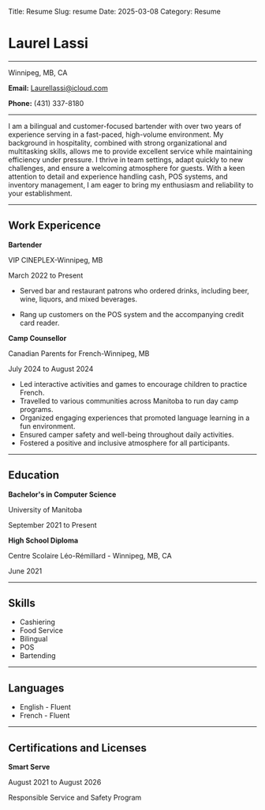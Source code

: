 Title: Resume 
Slug: resume
Date: 2025-03-08
Category: Resume

# Laurel Lassi 

---

Winnipeg, MB, CA

**Email:** Laurellassi@icloud.com

**Phone:** (431) 337-8180

---

I am a bilingual and customer-focused bartender with over two years of experience serving in a fast-paced, high-volume environment. My background in hospitality, combined with strong organizational and multitasking skills, allows me to provide excellent service while maintaining efficiency under pressure. I thrive in team settings, adapt quickly to new challenges, and ensure a welcoming atmosphere for guests. With a keen attention to detail and experience handling cash, POS systems, and inventory management, I am eager to bring my enthusiasm and reliability to your establishment.

---

## Work Expericence
**Bartender**

VIP CINEPLEX-Winnipeg, MB 

March 2022 to Present

- Served bar and restaurant patrons who ordered drinks, including beer, wine, liquors, and mixed beverages.

- Rang up customers on the POS system and the accompanying credit card reader.

**Camp Counsellor**

Canadian Parents for French-Winnipeg, MB 

July 2024 to August 2024

- Led interactive activities and games to encourage children to practice French.
- Travelled to various communities across Manitoba to run day camp programs.
- Organized engaging experiences that promoted language learning in a fun environment.
- Ensured camper safety and well-being throughout daily activities.
- Fostered a positive and inclusive atmosphere for all participants.

---

## Education
**Bachelor's in Computer Science**

University of Manitoba

September 2021 to Present

**High School Diploma**

Centre Scolaire Léo-Rémillard - Winnipeg, MB, CA

June 2021

---

## Skills
- Cashiering
- Food Service
- Bilingual
- POS
- Bartending

---

## Languages
- English - Fluent
- French - Fluent

---

## Certifications and Licenses
**Smart Serve**

August 2021 to August 2026

Responsible Service and Safety Program